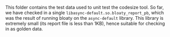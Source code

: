 This folder contains the test data used to unit test the codesize tool.
So far, we have checked in a single `libasync-default.so.bloaty_report_pb`,
which was the result of running bloaty on the `async-default` library.
This library is extremely small (its report file is less than 1KB),
hence suitable for checking in as golden data.
